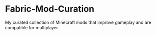 # Fabric-Mod-Curation
My curated collection of Minecraft mods that improve gameplay and are compatible for multiplayer.
